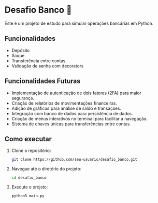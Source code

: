 # Desafio Banco 🏦

Este é um projeto de estudo para simular operações bancárias em Python.

## Funcionalidades

- Depósito
- Saque
- Transferência entre contas
- Validação de senha com decorators

## Funcionalidades Futuras

- Implementação de autenticação de dois fatores (2FA) para maior segurança.
- Criação de relatórios de movimentações financeiras.
- Adição de gráficos para análise de saldo e transações.
- Integração com banco de dados para persistência de dados.
- Criação de menus interativos no terminal para facilitar a navegação.
- Sistema de chaves únicas para transferências entre contas.

## Como executar

1. Clone o repositório:

   ```bash
   git clone https://github.com/seu-usuario/desafio_banco.git
   
2. Navegue até o diretório do projeto:

   ```bash
   cd desafio_banco

3. Execute o projeto:

   ```bash
   python3 main.py
